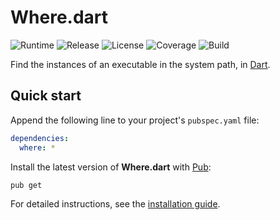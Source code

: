 # Where.dart
![Runtime](https://img.shields.io/badge/dart-%3E%3D2.3-brightgreen.svg) ![Release](https://img.shields.io/pub/v/where.svg) ![License](https://img.shields.io/badge/license-MIT-blue.svg) ![Coverage](https://coveralls.io/repos/github/cedx/where.dart/badge.svg) ![Build](https://travis-ci.com/cedx/where.dart.svg)

Find the instances of an executable in the system path, in [Dart](https://dart.dev).

## Quick start
Append the following line to your project's `pubspec.yaml` file:

```yaml
dependencies:
  where: *
```

Install the latest version of **Where.dart** with [Pub](https://dart.dev/tools/pub/cmd):

```shell
pub get
```

For detailed instructions, see the [installation guide](installation.md).
